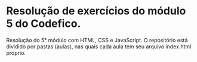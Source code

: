 # Resolução de exercícios do módulo 5 do Codefico.
Resolução do 5° módulo com HTML, CSS e JavaScript. O repositório está dividido por pastas (aulas), nas quais cada aula tem seu arquivo index.html próprio.
